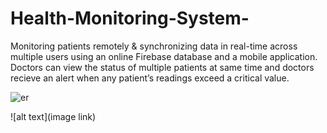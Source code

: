 # Health-Monitoring-System-
Monitoring patients remotely & synchronizing data in real-time across multiple users using an online Firebase database and a mobile application. 
Doctors can view the status of multiple patients at same time and doctors recieve an alert when any patient’s readings exceed a critical value.





![er](https://i.imgur.com/LbzeXcO.jpg)

![alt text](image link)
